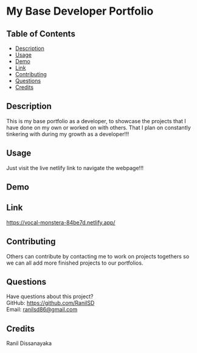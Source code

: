 # My Base Developer Portfolio

## Table of Contents

- [Description](#description)
- [Usage](#usage)
- [Demo](#demo)
- [Link](#link)
- [Contributing](#contributing)
- [Questions](#questions)
- [Credits](#credits)

## Description

This is my base portfolio as a developer, to showcase the projects that I have done on my own or worked on with others. That I plan on constantly tinkering with during my growth as a developer!!!

## Usage

Just visit the live netlify link to navigate the webpage!!!

## Demo

## Link

https://vocal-monstera-84be7d.netlify.app/

## Contributing

Others can contribute by contacting me to work on projects togethers so we can all add more finished projects to our portfolios.

## Questions

Have questions about this project?  
 GitHub: https://github.com/RanilSD  
 Email: ranilsd86@gmail.com

## Credits

Ranil Dissanayaka
